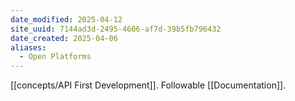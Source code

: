 ```yaml
---
date_modified: 2025-04-12
site_uuid: 7144ad3d-2495-4606-af7d-39b5fb796432
date_created: 2025-04-06
aliases:
  - Open Platforms
---
```


[[concepts/API First Development]]. 
Followable [[Documentation]].